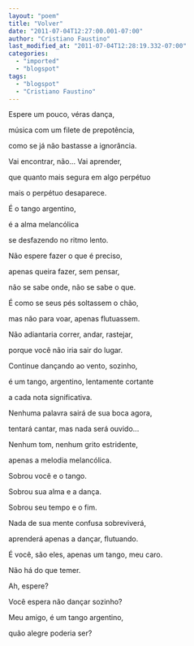 ```yaml
---
layout: "poem"
title: "Volver"
date: "2011-07-04T12:27:00.001-07:00"
author: "Cristiano Faustino"
last_modified_at: "2011-07-04T12:28:19.332-07:00"
categories:
  - "imported"
  - "blogspot"
tags:
  - "blogspot"
  - "Cristiano Faustino"
---
```


Espere um pouco, véras dança,

música com um filete de prepotência,

como se já não bastasse a ignorância.

Vai encontrar, não... Vai aprender,

que quanto mais segura em algo perpétuo

mais o perpétuo desaparece.

É o tango argentino,

é a alma melancólica

se desfazendo no ritmo lento.

Não espere fazer o que é preciso,

apenas queira fazer, sem pensar, 

não se sabe onde, não se sabe o que.

É como se seus pés soltassem o chão,

mas não para voar, apenas flutuassem.

Não adiantaria correr, andar, rastejar,

porque você não iria sair do lugar.

Continue dançando ao vento, sozinho,

é um tango, argentino, lentamente cortante

a cada nota significativa.

Nenhuma palavra sairá de sua boca agora,

tentará cantar, mas nada será ouvido...

Nenhum tom, nenhum grito estridente,

apenas a melodia melancólica.

Sobrou você e o tango.

Sobrou sua alma e a dança.

Sobrou seu tempo e o fim.

Nada de sua mente confusa sobreviverá,

aprenderá apenas a dançar, flutuando.

É você, são eles, apenas um tango, meu caro.

Não há do que temer.

Ah, espere?

Você espera não dançar sozinho?

Meu amigo, é um tango argentino,

quão alegre poderia ser?
